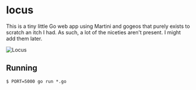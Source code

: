 # locus

This is a tiny little Go web app using Martini and gogeos that purely exists to scratch an itch I had. As such, a lot of the niceties aren't present. I might add them later.

![Locus](https://raw.github.com/anachronistic/locus/master/locus-home.png)

## Running

```
$ PORT=5000 go run *.go
```
